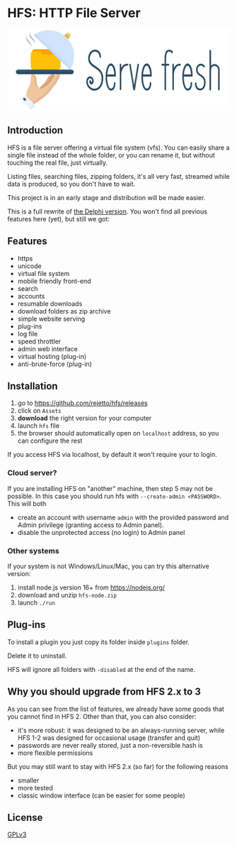 # HFS: HTTP File Server
<img alt="logo and motto" src="hfs-logo-color-motto.svg" />

## Introduction

HFS is a file server offering a virtual file system (vfs).
You can easily share a single file instead of the whole folder,
or you can rename it, but without touching the real file, just virtually.

Listing files, searching files, zipping folders, it's all very fast, streamed while data is produced, so you don't have to wait. 

This project is in an early stage and distribution will be made easier.

This is a full rewrite of [the Delphi version](https://github.com/rejetto/hfs2).
You won't find all previous features here (yet), but still we got:

## Features

- https
- unicode
- virtual file system
- mobile friendly front-end
- search
- accounts
- resumable downloads
- download folders as zip archive
- simple website serving
- plug-ins
- log file
- speed throttler
- admin web interface
- virtual hosting (plug-in)
- anti-brute-force (plug-in)

## Installation

1. go to https://github.com/rejetto/hfs/releases
2. click on `Assets`
3. **download** the right version for your computer
4. launch `hfs` file
5. the browser should automatically open on `localhost` address, so you can configure the rest

If you access HFS via localhost, by default it won't require your to login.

### Cloud server?

If you are installing HFS on "another" machine, then step 5 may not be possible.
In this case you should run hfs with `--create-admin <PASSWORD>`.
This will both
- create an account with username `admin` with the provided password and Admin privilege (granting access to Admin panel). 
- disable the unprotected access (no login) to Admin panel

### Other systems

If your system is not Windows/Linux/Mac, you can try this alternative version:

1. install node.js version 16+ from https://nodejs.org/
2. download and unzip `hfs-node.zip`
3. launch `./run`

## Plug-ins

To install a plugin you just copy its folder inside `plugins` folder.

Delete it to uninstall.

HFS will ignore all folders with `-disabled` at the end of the name.

## Why you should upgrade from HFS 2.x to 3

As you can see from the list of features, we already have some goods that you cannot find in HFS 2.
Other than that, you can also consider: 

- it's more robust: it was designed to be an always-running server, while HFS 1-2 was designed for occasional usage (transfer and quit) 
- passwords are never really stored, just a non-reversible hash is
- more flexible permissions

But you may still want to stay with HFS 2.x (so far) for the following reasons

- smaller
- more tested
- classic window interface (can be easier for some people)

## License

[GPLv3](https://github.com/rejetto/hfs/blob/master/LICENSE.txt)
